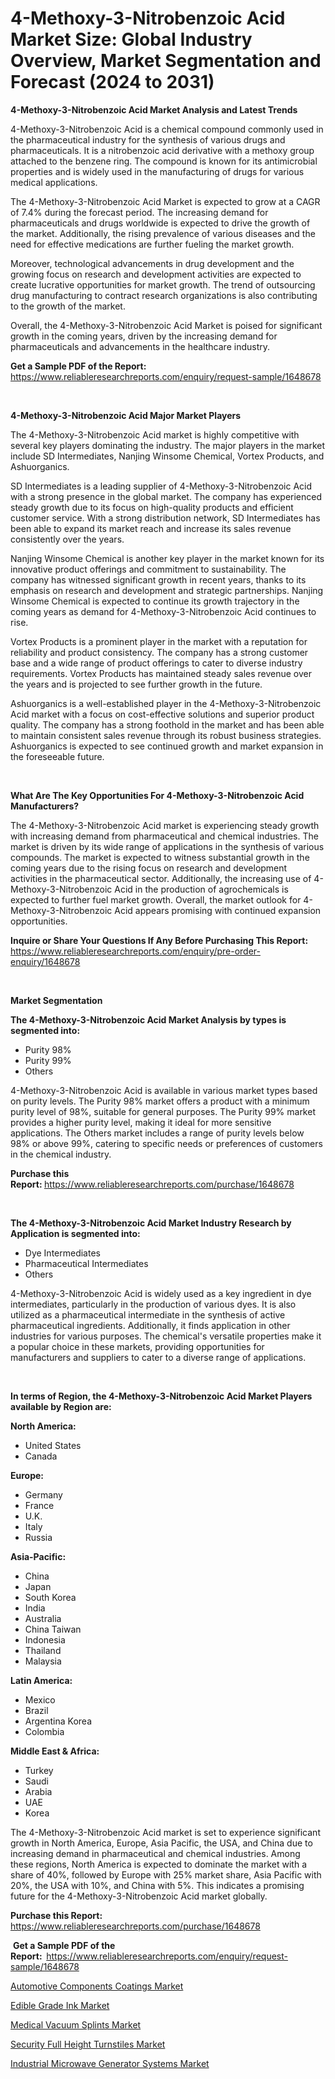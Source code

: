 <p><h1>4-Methoxy-3-Nitrobenzoic Acid Market Size: Global Industry Overview, Market Segmentation and Forecast (2024 to 2031)</h1></p><p><strong>4-Methoxy-3-Nitrobenzoic Acid Market Analysis and Latest Trends</strong></p>
<p><p>4-Methoxy-3-Nitrobenzoic Acid is a chemical compound commonly used in the pharmaceutical industry for the synthesis of various drugs and pharmaceuticals. It is a nitrobenzoic acid derivative with a methoxy group attached to the benzene ring. The compound is known for its antimicrobial properties and is widely used in the manufacturing of drugs for various medical applications.</p><p>The 4-Methoxy-3-Nitrobenzoic Acid Market is expected to grow at a CAGR of 7.4% during the forecast period. The increasing demand for pharmaceuticals and drugs worldwide is expected to drive the growth of the market. Additionally, the rising prevalence of various diseases and the need for effective medications are further fueling the market growth.</p><p>Moreover, technological advancements in drug development and the growing focus on research and development activities are expected to create lucrative opportunities for market growth. The trend of outsourcing drug manufacturing to contract research organizations is also contributing to the growth of the market.</p><p>Overall, the 4-Methoxy-3-Nitrobenzoic Acid Market is poised for significant growth in the coming years, driven by the increasing demand for pharmaceuticals and advancements in the healthcare industry.</p></p>
<p><strong>Get a Sample PDF of the Report:&nbsp;</strong> <a href="https://www.reliableresearchreports.com/enquiry/request-sample/1648678">https://www.reliableresearchreports.com/enquiry/request-sample/1648678</a></p>
<p>&nbsp;</p>
<p><strong>4-Methoxy-3-Nitrobenzoic Acid Major Market Players</strong></p>
<p><p>The 4-Methoxy-3-Nitrobenzoic Acid market is highly competitive with several key players dominating the industry. The major players in the market include SD Intermediates, Nanjing Winsome Chemical, Vortex Products, and Ashuorganics. </p><p>SD Intermediates is a leading supplier of 4-Methoxy-3-Nitrobenzoic Acid with a strong presence in the global market. The company has experienced steady growth due to its focus on high-quality products and efficient customer service. With a strong distribution network, SD Intermediates has been able to expand its market reach and increase its sales revenue consistently over the years.</p><p>Nanjing Winsome Chemical is another key player in the market known for its innovative product offerings and commitment to sustainability. The company has witnessed significant growth in recent years, thanks to its emphasis on research and development and strategic partnerships. Nanjing Winsome Chemical is expected to continue its growth trajectory in the coming years as demand for 4-Methoxy-3-Nitrobenzoic Acid continues to rise.</p><p>Vortex Products is a prominent player in the market with a reputation for reliability and product consistency. The company has a strong customer base and a wide range of product offerings to cater to diverse industry requirements. Vortex Products has maintained steady sales revenue over the years and is projected to see further growth in the future.</p><p>Ashuorganics is a well-established player in the 4-Methoxy-3-Nitrobenzoic Acid market with a focus on cost-effective solutions and superior product quality. The company has a strong foothold in the market and has been able to maintain consistent sales revenue through its robust business strategies. Ashuorganics is expected to see continued growth and market expansion in the foreseeable future.</p></p>
<p>&nbsp;</p>
<p><strong>What Are The Key Opportunities For 4-Methoxy-3-Nitrobenzoic Acid Manufacturers?</strong></p>
<p><p>The 4-Methoxy-3-Nitrobenzoic Acid market is experiencing steady growth with increasing demand from pharmaceutical and chemical industries. The market is driven by its wide range of applications in the synthesis of various compounds. The market is expected to witness substantial growth in the coming years due to the rising focus on research and development activities in the pharmaceutical sector. Additionally, the increasing use of 4-Methoxy-3-Nitrobenzoic Acid in the production of agrochemicals is expected to further fuel market growth. Overall, the market outlook for 4-Methoxy-3-Nitrobenzoic Acid appears promising with continued expansion opportunities.</p></p>
<p><strong>Inquire or Share Your Questions If Any Before Purchasing This Report:</strong> <a href="https://www.reliableresearchreports.com/enquiry/pre-order-enquiry/1648678">https://www.reliableresearchreports.com/enquiry/pre-order-enquiry/1648678</a></p>
<p>&nbsp;</p>
<p><strong>Market Segmentation</strong></p>
<p><strong>The 4-Methoxy-3-Nitrobenzoic Acid Market Analysis by types is segmented into:</strong></p>
<p><ul><li>Purity 98%</li><li>Purity 99%</li><li>Others</li></ul></p>
<p><p>4-Methoxy-3-Nitrobenzoic Acid is available in various market types based on purity levels. The Purity 98% market offers a product with a minimum purity level of 98%, suitable for general purposes. The Purity 99% market provides a higher purity level, making it ideal for more sensitive applications. The Others market includes a range of purity levels below 98% or above 99%, catering to specific needs or preferences of customers in the chemical industry.</p></p>
<p><strong>Purchase this Report:&nbsp;</strong><a href="https://www.reliableresearchreports.com/purchase/1648678">https://www.reliableresearchreports.com/purchase/1648678</a></p>
<p>&nbsp;</p>
<p><strong>The 4-Methoxy-3-Nitrobenzoic Acid Market Industry Research by Application is segmented into:</strong></p>
<p><ul><li>Dye Intermediates</li><li>Pharmaceutical Intermediates</li><li>Others</li></ul></p>
<p><p>4-Methoxy-3-Nitrobenzoic Acid is widely used as a key ingredient in dye intermediates, particularly in the production of various dyes. It is also utilized as a pharmaceutical intermediate in the synthesis of active pharmaceutical ingredients. Additionally, it finds application in other industries for various purposes. The chemical's versatile properties make it a popular choice in these markets, providing opportunities for manufacturers and suppliers to cater to a diverse range of applications.</p></p>
<p>&nbsp;</p>
<p><strong>In terms of Region, the 4-Methoxy-3-Nitrobenzoic Acid Market Players available by Region are:</strong></p>
<p>
    <p> <strong> North America: </strong>
        <ul>
            <li>United States</li>
            <li>Canada</li>
        </ul>
        </p> 
    <p> <strong> Europe: </strong>
        <ul>
            <li>Germany</li>
            <li>France</li>
            <li>U.K.</li>
            <li>Italy</li>
            <li>Russia</li>
        </ul>
        </p> 
    <p> <strong> Asia-Pacific: </strong>
        <ul>
            <li>China</li>
            <li>Japan</li>
            <li>South Korea</li>
            <li>India</li>
            <li>Australia</li>
            <li>China Taiwan</li>
            <li>Indonesia</li>
            <li>Thailand</li>
            <li>Malaysia</li>
        </ul>
        </p> 
    <p> <strong> Latin America: </strong>
        <ul>
            <li>Mexico</li>
            <li>Brazil</li>
            <li>Argentina Korea</li>
            <li>Colombia</li>
        </ul>
        </p> 
    <p> <strong> Middle East & Africa: </strong>
        <ul>
            <li>Turkey</li>
            <li>Saudi</li>
            <li>Arabia</li>
            <li>UAE</li>
            <li>Korea</li>
        </ul>
    </p>
    </p>
<p><p>The 4-Methoxy-3-Nitrobenzoic Acid market is set to experience significant growth in North America, Europe, Asia Pacific, the USA, and China due to increasing demand in pharmaceutical and chemical industries. Among these regions, North America is expected to dominate the market with a share of 40%, followed by Europe with 25% market share, Asia Pacific with 20%, the USA with 10%, and China with 5%. This indicates a promising future for the 4-Methoxy-3-Nitrobenzoic Acid market globally.</p></p>
<p><strong>Purchase this Report: </strong><a href="https://www.reliableresearchreports.com/purchase/1648678">https://www.reliableresearchreports.com/purchase/1648678</a></p>
<p>&nbsp;<strong>Get a Sample PDF of the Report:&nbsp;&nbsp;</strong><a href="https://www.reliableresearchreports.com/enquiry/request-sample/1648678">https://www.reliableresearchreports.com/enquiry/request-sample/1648678</a></p>
<p><strong></strong></p>
<p><p><a href="https://github.com/pizolina/Market-Research-Report-List-3/blob/main/automotive-components-coatings-market.md">Automotive Components Coatings Market</a></p><p><a href="https://github.com/tamvrosiya/Market-Research-Report-List-3/blob/main/edible-grade-ink-market.md">Edible Grade Ink Market</a></p><p><a href="https://github.com/changoleonlaverguenzanoexiste/Market-Research-Report-List-2/blob/main/medical-vacuum-splints-market.md">Medical Vacuum Splints Market</a></p><p><a href="https://github.com/dimitrishawkinswaynenp91rgz/Market-Research-Report-List-1/blob/main/security-full-height-turnstiles-market.md">Security Full Height Turnstiles Market</a></p><p><a href="https://github.com/danielneavesallisons03mba/Market-Research-Report-List-1/blob/main/industrial-microwave-generator-systems-market.md">Industrial Microwave Generator Systems Market</a></p></p>